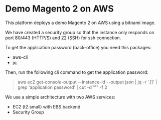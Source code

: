 # Demo Magento 2 on AWS

This platform deploys a demo Magento 2 on AWS using a bitnami image.

We have created a security group so that the instance only responds on port 80/443 (HTTP/S) and 22 (SSH) for ssh connection.

To get the application password (back-office) you need this packages: 
 - aws-cli
 - jq

Then, run the following cli command to get the application password: 
>  aws ec2 get-console-output  --instance-id <instanceId>  --output json | jq -r '.[]' | grep 'application password'  | cut -d "'" -f 2

We use a simple architecture with two AWS services:
 - EC2 (t2.small) with EBS backend
 - Security Group

